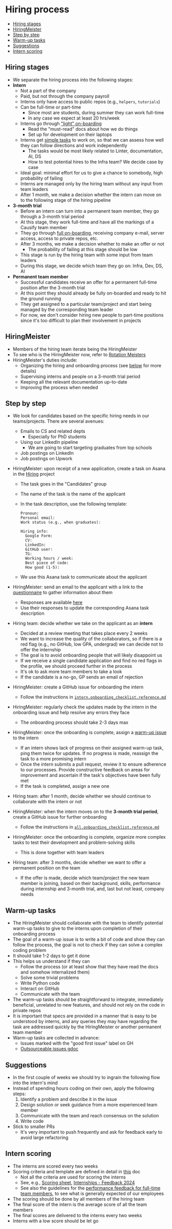 # Hiring process

<!-- toc -->

- [Hiring stages](#hiring-stages)
- [HiringMeister](#hiringmeister)
- [Step by step](#step-by-step)
- [Warm-up tasks](#warm-up-tasks)
- [Suggestions](#suggestions)
- [Intern scoring](#intern-scoring)

<!-- tocstop -->

## Hiring stages

- We separate the hiring process into the following stages:
- **Intern**
  - Not a part of the company
  - Paid, but not through the company payroll
  - Interns only have access to public repos (e.g., `helpers`, `tutorials`)
  - Can be full-time or part-time
    - Since most are students, during summer they can work full-time
    - In any case we expect at least 20 hrs/week
  - Interns go through
    ["light" on-boarding](/docs/onboarding/intern.onboarding_checklist.reference.md)
    - Read the "must-read" docs about how we do things
    - Set up for development on their laptops
  - Interns get [simple tasks](#warm-up-tasks) to work on, so that we can assess
    how well they can follow directions and work independently
    - The tasks would be most likely related to Linter, documentation, AI, DS
    - How to test potential hires to the Infra team? We decide case by case
  - Ideal goal: minimal effort for us to give a chance to somebody, high
    probability of failing
  - Interns are managed only by the hiring team without any input from team
    leaders
  - After 1 month, we make a decision whether the intern can move on to the
    following stage of the hiring pipeline
- **3-month trial**
  - Before an intern can turn into a permanent team member, they go through a
    3-month trial period
  - At this stage, they work full-time and have all the markings of a Causify
    team member
  - They go through
    [full on-boarding](/docs/onboarding/all.onboarding_checklist.reference.md),
    receiving company e-mail, server access, access to private repos, etc.
  - After 3 months, we make a decision whether to make an offer or not
    - The probability of failing at this stage should be low
  - This stage is run by the hiring team with some input from team leaders
  - During this stage, we decide which team they go on: Infra, Dev, DS, AI
- **Permanent team member**
  - Successful candidates receive an offer for a permanent full-time position
    after the 3-month trial
  - At this point they should already be fully on-boarded and ready to hit the
    ground running
  - They get assigned to a particular team/project and start being managed by
    the corresponding team leader
  - For now, we don't consider hiring new people to part-time positions since
    it's too difficult to plan their involvement in projects

## HiringMeister

- Members of the hiring team iterate being the HiringMeister
- To see who is the HiringMeister now, refer to
  [Rotation Meisters](https://docs.google.com/spreadsheets/d/1Ab6a3BVeLX1l1B3_A6rNY9pHRsofeoCw2ip2dkQ6SdA)
- HiringMeister's duties include:
  - Organizing the hiring and onboarding process (see [below](#step-by-step) for
    more details)
  - Supervising interns and people on a 3-month trial period
  - Keeping all the relevant documentation up-to-date
  - Improving the process when needed

## Step by step

- We look for candidates based on the specific hiring needs in our
  teams/projects. There are several avenues:
  - Emails to CS and related depts
    - Especially for PhD students
  - Using our LinkedIn pipeline
    - We are going to start targeting graduates from top schools
  - Job postings on LinkedIn
  - Job postings on Upwork

- HiringMeister: upon receipt of a new application, create a task on Asana in
  the
  [Hiring](https://app.asana.com/1/1208196877870190/project/1208280136292379/list/1208280159230261)
  project
  - The task goes in the "Candidates" group
  - The name of the task is the name of the applicant
  - In the task description, use the following template:

    ```verbatim
    Pronoun:
    Personal email:
    Work status (e.g., when graduates):

    Hiring info:
      Google Form:
      CV:
      LinkedIn:
      GitHub user:
      TG:
      Working hours / week:
      Best piece of code:
      How good (1-5):
    ```
  - We use this Asana task to communicate about the applicant

- HiringMeister: send an email to the applicant with a link to the
  [questionnaire](https://docs.google.com/forms/d/e/1FAIpQLScWAavYiYj1IfWGP1QEv2jqjKvQKnFjseryhzmIIHZKnZ4HkA/viewform)
  to gather information about them
  - Responses are available
    [here](https://docs.google.com/forms/d/1NUsjbTyXBoITQZ6z8nqmTydFPcWl0kWEQZJZzzYXUeM/edit#responses)
  - Use their responses to update the corresponding Asana task description

- Hiring team: decide whether we take on the applicant as an **intern**
  - Decided at a review meeting that takes place every 2 weeks
  - We want to increase the quality of the collaborators, so if there is a red
    flag (e.g., no GitHub, low GPA, undergrad) we can decide not to offer the
    internship
  - The goal is to avoid onboarding people that will likely disappoint us
  - If we receive a single candidate application and find no red flags in the
    profile, we should proceed further in the process
  - It's ok to ask more team members to take a look
  - If the candidate is a no-go, GP sends an email of rejection

- HiringMeister: create a GitHub issue for onboarding the intern
  - Follow the instructions in
    [`intern.onboarding_checklist.reference.md`](/docs/onboarding/intern.onboarding_checklist.reference.md)

- HiringMeister: regularly check the updates made by the intern in the
  onboarding issue and help resolve any errors they face
  - The onboarding process should take 2-3 days max

- HiringMeister: once the onboarding is complete, assign a
  [warm-up issue](#warm-up-tasks) to the intern
  - If an intern shows lack of progress on their assigned warm-up task, ping
    them twice for updates. If no progress is made, reassign the task to a more
    promising intern
  - Once the intern submits a pull request, review it to ensure adherence to our
    processes. Provide constructive feedback on areas for improvement and
    ascertain if the task's objectives have been fully met
  - If the task is completed, assign a new one

- Hiring team: after 1 month, decide whether we should continue to collaborate
  with the intern or not

- HiringMeister: when the intern moves on to the **3-month trial period**,
  create a GitHub issue for further onboarding
  - Follow the instructions in
    [`all.onboarding_checklist.reference.md`](/docs/onboarding/all.onboarding_checklist.reference.md)

- HiringMeister: once the onboarding is complete, organize more complex tasks to
  test their development and problem-solving skills
  - This is done together with team leaders

- Hiring team: after 3 months, decide whether we want to offer a permanent
  position on the team
  - If the offer is made, decide which team/project the new team member is
    joining, based on their background, skills, performance during internship
    and 3-month trial, and, last but not least, company needs

## Warm-up tasks

- The HiringMeister should collaborate with the team to identify potential
  warm-up tasks to give to the interns upon completion of their onboarding
  process
- The goal of a warm-up issue is to write a bit of code and show they can follow
  the process, the goal is not to check if they can solve a complex coding
  problem
- It should take 1-2 days to get it done
- This helps us understand if they can
  - Follow the process (or at least show that they have read the docs and
    somehow internalized them)
  - Solve some trivial problems
  - Write Python code
  - Interact on GitHub
  - Communicate with the team
- The warm-up tasks should be straightforward to integrate, immediately
  beneficial, unrelated to new features, and should not rely on the code in
  private repos
- It is important that specs are provided in a manner that is easy to be
  understood by interns, and any queries they may have regarding the task are
  addressed quickly by the HiringMeister or another permanent team member
- Warm-up tasks are collected in advance:
  - Issues marked with the "good first issue" label on GH
  - [Outsourceable issues gdoc](https://docs.google.com/document/d/1uuezdmcsV9TG2YwXGvEd0PBgWScCpR-QPOcySI5LPIA/edit#heading=h.vcvkivfud7be)

## Suggestions

- In the first couple of weeks we should try to ingrain the following flow into
  the intern's mind
- Instead of spending hours coding on their own, apply the following steps:
  1. Identify a problem and describe it in the issue
  2. Design solution or seek guidance from a more experienced team member
  3. Communicate with the team and reach consensus on the solution
  4. Write code
- Stick to smaller PRs
  - It's very important to push frequently and ask for feedback early to avoid
    large refactoring

## Intern scoring

- The interns are scored every two weeks
- Scoring criteria and template are defined in detail in
  [this](/docs/work_organization/all.contributor_scoring.how_to_guide.md) doc
  - Not all the criteria are used for scoring the interns
  - See, e.g.,
    [Scoring sheet](https://docs.google.com/spreadsheets/d/1eIzQnUZFiCAei4_vYnNWc_wDRfpSHgCdDmIeqnDm78Y),
    [Internships - Feedback 2024](https://docs.google.com/spreadsheets/d/1FCuM3dPP3QZCT7iOHSKXls-maSZ0Mwj7BjsbaUq-T0Y/edit?gid=1816709202#gid=1816709202)
  - See also the guidelines for the
    [performance feedback for full-time team members](https://docs.google.com/document/d/1wkG7c8LYhCnBINDRTpWcCLEQ5E9cW_A_bt4jr-Vxy64/edit#heading=h.16akje28vcjx),
    to see what is generally expected of our employees
- The scoring should be done by all members of the hiring team
- The final score of the intern is the average score of all the team members
- The final scores are delivered to the interns every two weeks
- Interns with a low score should be let go
